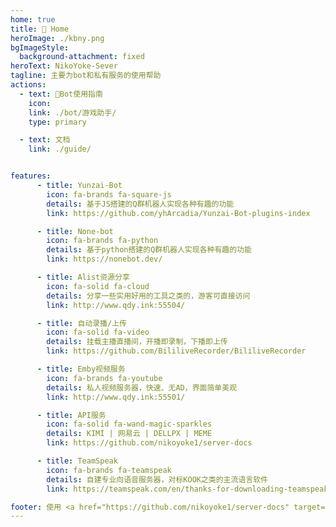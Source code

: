 ```yaml
---
home: true
title: 🏡 Home
heroImage: ./kbny.png
bgImageStyle:
  background-attachment: fixed
heroText: NikoYoke-Sever
tagline: 主要为bot和私有服务的使用帮助
actions:
  - text: 🤖Bot使用指南
    icon: 
    link: ./bot/游戏助手/
    type: primary

  - text: 文档
    link: ./guide/


features:
      - title: Yunzai-Bot
        icon: fa-brands fa-square-js
        details: 基于JS搭建的Q群机器人实现各种有趣的功能
        link: https://github.com/yhArcadia/Yunzai-Bot-plugins-index

      - title: None-bot
        icon: fa-brands fa-python
        details: 基于python搭建的Q群机器人实现各种有趣的功能
        link: https://nonebot.dev/

      - title: Alist资源分享
        icon: fa-solid fa-cloud
        details: 分享一些实用好用的工具之类的，游客可直接访问
        link: http://www.qdy.ink:55504/

      - title: 自动录播/上传
        icon: fa-solid fa-video
        details: 挂载主播直播间，开播即录制，下播即上传
        link: https://github.com/BililiveRecorder/BililiveRecorder

      - title: Emby视频服务
        icon: fa-brands fa-youtube
        details: 私人视频服务器，快速、无AD，界面简单美观
        link: http://www.qdy.ink:55501/

      - title: API服务
        icon: fa-solid fa-wand-magic-sparkles
        details: KIMI | 网易云 | DELLPX | MEME 
        link: https://github.com/nikoyoke1/server-docs

      - title: TeamSpeak
        icon: fa-brands fa-teamspeak
        details: 自建专业向语音服务器，对标KOOK之类的主流语言软件
        link: https://teamspeak.com/en/thanks-for-downloading-teamspeak/

footer: 使用 <a href="https://github.com/nikoyoke1/server-docs" target="_blank">Github © 2024 server-docs </a> MIT 协议, 版权所有 © Mr.NikoYoke
---
```

